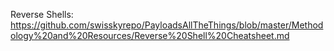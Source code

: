 Reverse Shells: https://github.com/swisskyrepo/PayloadsAllTheThings/blob/master/Methodology%20and%20Resources/Reverse%20Shell%20Cheatsheet.md